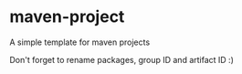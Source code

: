 # maven-project
A simple template for maven projects

Don't forget to rename packages, group ID and artifact ID :)
